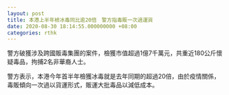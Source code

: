 ```yaml
---
layout: post
title: 本港上半年檢冰毒同比逾20倍　警方指毒販一次過運貨
date: 2020-08-30 18:14:55.000000000 +08:00
categories: rthk
---
```


警方破獲涉及跨國販毒集團的案件，檢獲巿值超過1億7千萬元，共重近180公斤懷疑毒品，拘捕2名非華裔人士。

警方表示，本港今年首半年檢獲冰毒就是去年同期的超過20倍，由於疫情關係，毒販傾向一次過以貨運形式，販運大批毒品以減低成本。
